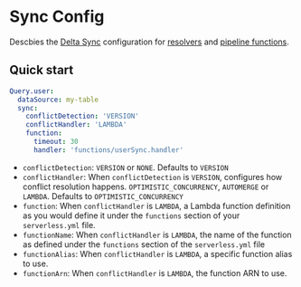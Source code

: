 # Sync Config

Descbies the [Delta Sync](https://docs.aws.amazon.com/appsync/latest/devguide/tutorial-delta-sync.html) configuration for [resolvers](resolvers.md) and [pipeline functions](pipeline-functions.md).

## Quick start

```yaml
Query.user:
  dataSource: my-table
  sync:
    conflictDetection: 'VERSION'
    conflictHandler: 'LAMBDA'
    function:
      timeout: 30
      handler: 'functions/userSync.handler'
```

- `conflictDetection`: `VERSION` or `NONE`. Defaults to `VERSION`
- `conflictHandler`: When `conflictDetection` is `VERSION`, configures how conflict resolution happens. `OPTIMISTIC_CONCURRENCY`, `AUTOMERGE` or `LAMBDA`. Defaults to `OPTIMISTIC_CONCURRENCY`
- `function`: When `conflictHandler` is `LAMBDA`, a Lambda function definition as you would define it under the `functions` section of your `serverless.yml` file.
- `functionName`: When `conflictHandler` is `LAMBDA`, the name of the function as defined under the `functions` section of the `serverless.yml` file
- `functionAlias`: When `conflictHandler` is `LAMBDA`, a specific function alias to use.
- `functionArn`: When `conflictHandler` is `LAMBDA`, the function ARN to use.
